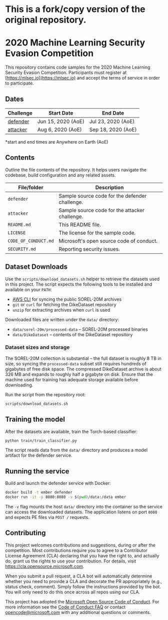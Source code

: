 <!--
---
page_type: sample
languages:
- python
description: "2020 Machine Learning Security Evasion Competition Sample Code"
urlFragment: "Azure/2020-machine-learning-security-evasion-competition"
---
-->

# This is a fork/copy version of the original repository.

# 2020 Machine Learning Security Evasion Competition

<!-- 
Guidelines on README format: https://review.docs.microsoft.com/help/onboard/admin/samples/concepts/readme-template?branch=master

Guidance on onboarding samples to docs.microsoft.com/samples: https://review.docs.microsoft.com/help/onboard/admin/samples/process/onboarding?branch=master

Taxonomies for products and languages: https://review.docs.microsoft.com/new-hope/information-architecture/metadata/taxonomies?branch=master
-->

This repository contains code samples for the 2020 Machine Learning Security Evasion Competition.  Participants must register at [https://mlsec.io](https://mlsec.io) and accept the terms of service in order to participate.

## Dates
| Challenge         | Start Date                  |  End Date          |
|-------------------|-----------------------------|--------------------|
| [defender](https://github.com/Azure/2020-machine-learning-security-evasion-competition/tree/master/defender)   | Jun 15, 2020 (AoE) | Jul 23, 2020 (AoE) |
| [attacker](https://github.com/Azure/2020-machine-learning-security-evasion-competition/tree/master/attacker)   | Aug 6, 2020 (AoE) | Sep 18, 2020 (AoE) |

*start and end times are Anywhere on Earth (AoE)


## Contents

Outline the file contents of the repository. It helps users navigate the codebase, build configuration and any related assets.

| File/folder       | Description                                    |
|-------------------|------------------------------------------------|
| `defender`        | Sample source code for the defender challenge. |
| `attacker`        | Sample source code for the attacker challenge. |
| `README.md`       | This README file.                              |
| `LICENSE`         | The license for the sample code.               |
| `CODE_OF_CONDUCT.md` | Microsoft's open source code of conduct. |
| `SECURITY.md` | Reporting security issues. |


## Dataset Downloads

Use the `scripts/download_datasets.sh` helper to retrieve the datasets
used in this project. The script expects the following tools to be
installed and available on your `PATH`:

* [AWS CLI](https://aws.amazon.com/cli/) for syncing the public
  SOREL-20M archives
* `git` or `curl` for fetching the DikeDataset repository
* `unzip` for extracting archives when `curl` is used

Downloaded files are written under the `data/` directory:

* `data/sorel-20m/processed-data` – SOREL-20M processed binaries
* `data/DikeDataset` – contents of the DikeDataset repository

### Dataset sizes and storage

The SOREL-20M collection is substantial – the full dataset is roughly
8 TB in size, so syncing the `processed-data` subset still requires
hundreds of gigabytes of free disk space. The
compressed DikeDataset archive is about 326 MB and expands to roughly
half a gigabyte on disk. Ensure that the machine used for
training has adequate storage available before downloading.

Run the script from the repository root:

```bash
scripts/download_datasets.sh
```

## Training the model

After the datasets are available, train the Torch-based classifier:

```bash
python train/train_classifier.py
```

The script reads data from the `data/` directory and produces a model
artifact for the defender service.

## Running the service

Build and launch the defender service with Docker:

```bash
docker build -t ember defender
docker run -it -p 8080:8080 -v $(pwd)/data:/data ember
```

The `-v` flag mounts the host `data/` directory into the container so the
service can access the downloaded datasets. The application listens on
port `8080` and expects PE files via `POST /` requests.


## Contributing

This project welcomes contributions and suggestions, during or after the competition.  Most contributions require you to agree to a
Contributor License Agreement (CLA) declaring that you have the right to, and actually do, grant us
the rights to use your contribution. For details, visit https://cla.opensource.microsoft.com.

When you submit a pull request, a CLA bot will automatically determine whether you need to provide
a CLA and decorate the PR appropriately (e.g., status check, comment). Simply follow the instructions
provided by the bot. You will only need to do this once across all repos using our CLA.

This project has adopted the [Microsoft Open Source Code of Conduct](https://opensource.microsoft.com/codeofconduct/).
For more information see the [Code of Conduct FAQ](https://opensource.microsoft.com/codeofconduct/faq/) or
contact [opencode@microsoft.com](mailto:opencode@microsoft.com) with any additional questions or comments.
